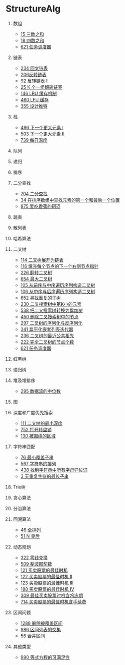 # StructureAlg

1. 数组

   * [15 三数之和](https://leetcode-cn.com/problems/3sum/)
   * [18 四数之和](https://leetcode-cn.com/problems/4sum/)
   * [621 任务调度器](https://leetcode-cn.com/problems/task-scheduler/)
2. 链表

   * [234 回文链表](https://leetcode-cn.com/problems/palindrome-linked-list/)
   * [206反转链表](https://leetcode-cn.com/problems/reverse-linked-list/)
   * [92 反转链表 II](https://leetcode-cn.com/problems/reverse-linked-list-ii/)
   * [25 K 个一组翻转链表](https://leetcode-cn.com/problems/reverse-nodes-in-k-group/)
   * [146 LRU 缓存机制](https://leetcode-cn.com/problems/lru-cache/)
   * [460 LFU 缓存](https://leetcode-cn.com/problems/lfu-cache/)
   * [355 设计推特](https://leetcode-cn.com/problems/design-twitter/)
3. 栈
   * [496 下一个更大元素 I](https://leetcode-cn.com/problems/next-greater-element-i/)
   * [503 下一个更大元素 II](https://leetcode-cn.com/problems/next-greater-element-ii/)
   * [739 每日温度](https://leetcode-cn.com/problems/daily-temperatures/)
4. 队列
5. 递归
6. 排序
7. 二分查找
   * [704 二分查找](https://leetcode-cn.com/problems/binary-search/)
   * [34 在排序数组中查找元素的第一个和最后一个位置](https://leetcode-cn.com/problems/find-first-and-last-position-of-element-in-sorted-array/)
   * [875 爱吃香蕉的珂珂](https://leetcode-cn.com/problems/koko-eating-bananas/)
8. 跳表
9. 散列表
10. 哈希算法
11. 二叉树

    * [114 二叉树展开为链表](https://leetcode-cn.com/problems/flatten-binary-tree-to-linked-list/)
    * [116 填充每个节点的下一个右侧节点指针](https://leetcode-cn.com/problems/populating-next-right-pointers-in-each-node/)
    * [226 翻转二叉树](https://leetcode-cn.com/problems/invert-binary-tree/)
    * [654 最大二叉树](https://leetcode-cn.com/problems/maximum-binary-tree/)
    * [105 从前序与中序遍历序列构造二叉树](https://leetcode-cn.com/problems/construct-binary-tree-from-preorder-and-inorder-traversal/)
    * [106 从中序与后序遍历序列构造二叉树](https://leetcode-cn.com/problems/construct-binary-tree-from-inorder-and-postorder-traversal/)
    * [652 寻找重复的子树](https://leetcode-cn.com/problems/find-duplicate-subtrees/)
    * [230 二叉搜索树中第K小的元素](https://leetcode-cn.com/problems/kth-smallest-element-in-a-bst/)
    * [538 把二叉搜索树转换为累加树](https://leetcode-cn.com/problems/convert-bst-to-greater-tree/)
    * [450 删除二叉搜索树中的节点](https://leetcode-cn.com/problems/delete-node-in-a-bst/)
    * [297 二叉树的序列化与反序列化](https://leetcode-cn.com/problems/serialize-and-deserialize-binary-tree/)
    * [341 扁平化嵌套列表迭代器](https://leetcode-cn.com/problems/flatten-nested-list-iterator/)
    * [236 二叉树的最近公共祖先](https://leetcode-cn.com/problems/lowest-common-ancestor-of-a-binary-tree/)
    * [222 完全二叉树的节点个数](https://leetcode-cn.com/problems/count-complete-tree-nodes/)
    * [621 任务调度器](https://leetcode-cn.com/problems/task-scheduler/)
12. 红黑树
13. 递归树
14. 堆及堆排序
    * [295 数据流的中位数](https://leetcode-cn.com/problems/find-median-from-data-stream/)
15. 图
16. 深度和广度优先搜索
    * [111 二叉树的最小深度](https://leetcode-cn.com/problems/minimum-depth-of-binary-tree/)
    * [752 打开转盘锁](https://leetcode-cn.com/problems/open-the-lock/)
    * [130 被围绕的区域](https://leetcode-cn.com/problems/surrounded-regions/)
17. 字符串匹配
    * [76 最小覆盖子串](https://leetcode-cn.com/problems/minimum-window-substring/)
    * [567 字符串的排列](https://leetcode-cn.com/problems/permutation-in-string/)
    * [438 找到字符串中所有字母异位词](https://leetcode-cn.com/problems/find-all-anagrams-in-a-string/)
    * [3 无重复字符的最长子串](https://leetcode-cn.com/problems/longest-substring-without-repeating-characters/)
18. Trie树
19. 贪心算法
20. 分治算法
21. 回溯算法
    * [46 全排列](https://leetcode-cn.com/problems/permutations/)
    * [ 51 N 皇后](https://leetcode-cn.com/problems/n-queens/)
22. 动态规划
    * [322 零钱兑换](https://leetcode-cn.com/problems/coin-change/)
    * [509 斐波那契数](https://leetcode-cn.com/problems/fibonacci-number/)
    * [121 买卖股票的最佳时机](https://leetcode-cn.com/problems/best-time-to-buy-and-sell-stock/)
    * [122 买卖股票的最佳时机 II](https://leetcode-cn.com/problems/best-time-to-buy-and-sell-stock-ii/)
    * [123 买卖股票的最佳时机 III](https://leetcode-cn.com/problems/best-time-to-buy-and-sell-stock-iii/)
    * [188 买卖股票的最佳时机 IV](https://leetcode-cn.com/problems/best-time-to-buy-and-sell-stock-iv/)
    * [309 最佳买卖股票时机含冷冻期](https://leetcode-cn.com/problems/best-time-to-buy-and-sell-stock-with-cooldown/)
    * [714 买卖股票的最佳时机含手续费](https://leetcode-cn.com/problems/best-time-to-buy-and-sell-stock-with-transaction-fee/)
23. 区间问题

    * [1288 删除被覆盖区间](https://leetcode-cn.com/problems/remove-covered-intervals/)
    * [986 区间列表的交集](https://leetcode-cn.com/problems/interval-list-intersections/)
    * [56 合并区间](https://leetcode-cn.com/problems/merge-intervals/)
24. 其他类型
    * [990 等式方程的可满足性](https://leetcode-cn.com/problems/satisfiability-of-equality-equations/)

